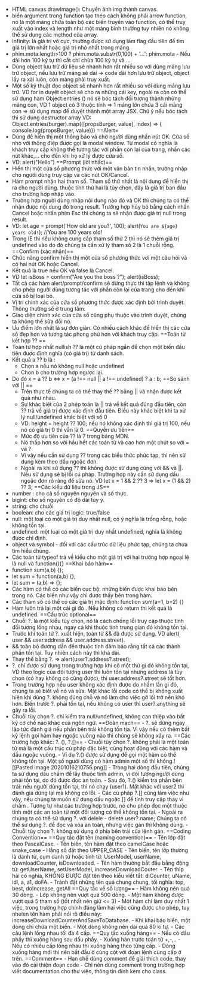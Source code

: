 - HTML canvas drawImage(): Chuyển ảnh img thành canvas.
- biến argument trong function tạo theo cách không phải arrow function, nó là một mảng chứa toàn bộ các biến truyền vào function, có thể truy xuất vào index và  length như một mảng bình thường tuy nhiên nó không thể sử dụng các method của array.
- Infinity: là giá trị vô cực, thường được sử dụng làm flag đầu tiên để tìm giá trị lớn nhất hoặc giá trị nhỏ nhất trong mảng.
- phim.mota.length>100 ? phim.mota.substr(0,100) + '...': phim.mota - Nếu dài hơn 100 ký tự thì cắt chỉ chừa 100 ký tự và ...
- Dùng object lưu trữ dữ liệu sẽ nhanh hơn rất nhiều so với dùng mảng lưu trữ object, nếu lưu trữ mảng sẽ dài -> code dài hơn lưu trữ object, object lấy ra xài luôn, còn mảng phải truy xuất.
- Một số kỹ thuật đọc object sẽ nhanh hơn rất nhiều so với dùng mảng lưu trữ. VD for in duyệt object sẽ cho ra những cái key, ngoài ra còn có thể sử dụng hàm Object.entries () nó sẽ bóc tách đối tượng thành những mảng con, VD 1 object có 3 thuộc tính => 1 mảng lớn chứa 3 cái mảng con => sử dụng map để duyệt thành một array JSX. Chú ý nếu bóc tách thì sử dụng destructor array VD: Object.entries(burger).map(([propsBurger, value], index) => { console.log(propsBurger, value)})
==Alert=
- Dùng để hiển thị một thông báo và chờ người dùng nhấn nút OK. Cửa số nhỏ với thông điệp được gọi là modal window. Từ modal có nghĩa là khách truy cập không thể tương tác với phần còn lại của trang, nhấn các nút khác,... cho đến khi họ xử lý được cửa sổ.
- VD: alert("Hello")
==Prompt (lời nhắc)==
- Hiển thị một cửa sổ phương thức với một văn bản tin nhắn, trường nhập cho người dùng truy cập và các nút OK/Cancel.
- Hàm prompt nhận hai tham số. Tham số thứ nhất là nội dung để hiển thị ra cho người dùng. thuộc tính thứ hai là tùy chọn, đây là giá trị ban đầu cho trường hợp nhập vào.
- Trường hợp người dùng nhập nội dung nào đó và OK thì chúng ta có thể nhận được nội dung đó trong result. Trường hợp hủy bỏ bằng cách nhấn Cancel hoặc nhấn phím Esc thì chúng ta sẽ nhận được giá trị null trong result.
- VD: let age = prompt('How old are you?', 100);  alert(`You are ${age} years old!`); //You are 100 years old!
- Trong IE thì nếu không cung cấp tham số thứ 2 thì nó sẽ thêm giá trị undefined vào do đó chúng ta cần xử lý tham số 2 là 1 chuỗi rỗng.
==Confirm (xác nhận)==
- Chức năng confirm hiển thị một cửa sổ phương thức vơi một câu hỏi và có hai nút OK hoặc Cancel.
- Kết quả là true nếu OK và false là Cancel.
- VD let isBoss = confirm("Are you the boss ?"); alert(isBoss);
- Tất cả các hàm alert/prompt/confirm sẽ dừng thực thi tập lệnh và không cho phép người dùng tương tác với phần còn lại của trang cho đến khi cửa sổ bị loại bỏ.
- Vị trí chính xác của cửa sổ phương thức được xác định bởi trình duyệt. Thông thường sẽ ở trung tâm.
- Giao diện chính xác của cửa sổ cũng phụ thuộc vào trình duyệt, chúng ta không thể sửa đổi nó.
- Ưu điểm lớn nhất là sự đơn giản. Có nhiều cách khác để hiển thị các cửa sổ đẹp hơn và tương tác phong phú hơn với khách truy cập.
==Toán tử kết hợp ?? ==
- Toán tử hợp nhất nullish ?? là một cú pháp ngắn để chọn một biến đầu tiên được định nghĩa (có giá trị) từ danh sách.
- Kết quả a ?? b là :
	- Chọn a nếu nó không null hoặc undefined
	- Chon b cho trường hợp ngược lại.
- Do đó x = a ?? b <=> x = (a !== null || a !== undefined) ? a : b;
	==So sánh với || ==
	- Trên thực tế chúng ta có thể thay thế ?? bằng || và nhận được kết quả như nhau.
	- Sự khác biệt của 2 phép toán là || trả về kết quả đúng đầu tiên, còn ?? trả về giá trị được xác định đầu tiên. Điều này khác biệt khi ta xử lý null/undefined khác biệt với số 0
	- VD: height = height ?? 100; nếu nó không xác định thì giá trị 100, nếu nó có giá trị 0 thì vẫn là 0.
	==Quyền ưu tiên==
	- Mức độ ưu tiên của ?? là 7 trong bảng MDN.
	- Nó thấp hơn so với hầu hết các toán tử và cao hơn một chút so với = và ?
	- Vì vậy nếu cần sử dụng ?? trong các biểu thức phức tạp, thì nên sử dụng kèm theo dấu ngoặc đơn.
	- Ngoài ra khi sử dụng ?? thì không được sử dụng cùng với && và ||. Nếu sử dụng sẽ bị lỗi cú pháp. Trường hợp này cần sử dụng dấu ngoặc đơn rõ ràng để sửa nó. VD let x = 1 && 2 ?? 3 => let x = (1 && 2) ?? 3;
==Các kiểu dữ liệu trong JS==
- number : cho cả số nguyên nguyên và số thực.
- bigint: cho số nguyên có độ dài tùy ý.
- string: cho chuỗi
- boolean: cho các giá trị logic: true/false
- null: một loại có một giá trị duy nhất null, có ý nghĩa là trống rỗng, hoặc không tồn tại.
- undefined: một loại có một giá trị duy nhất undefined, nghĩa là không được chỉ định.
- object và symbol - đối với các cấu trúc dữ liệu phức tạp, chúng ta chưa tìm hiểu chúng.
- Các toán tử typeof trả về kiểu cho một giá trị với hai trường hợp ngoại lệ là null và function(){}
==Khai báo hàm==
- function sum(a,b) {};
- let sum = function(a,b) {};
- let sum = (a,b) => {};
- Các hàm có thể có các biến cục bộ: những biến được khai báo bên trong nó. Các biến như vậy chỉ được thấy bên trong hàm.
- Các tham số có thể có các giá trị mặc định: function sum(a=1, b=2) {}
- Hàm luôn trả lại một cái gì đó . Nếu không có return thì kết quả là undefined.
==Cấu trúc optional==
- Chuỗi ?. là một kiểu tùy chọn, nó là cách chống lỗi truy cập thuộc tính đối tượng lồng nhau, ngay cả khi thuộc tính trung gian đó không tồn tại.
- Trước khi toán tử ?. xuất hiện, toán tử && đã được sử dụng. VD alert( user && user.address && user.address.street).
- && toàn bộ đường dẫn đến thuộc tính đảm bảo rằng tất cả các thành phần tồn tại. Tuy nhiên cách này thì khá dài.
- Thay thế bằng ?. => alert(user?.address?.street);
- ?. chỉ được sử dụng trong trường hợp khi có một thứ gì đó không tồn tại, VD theo logic của đối tượng user thì luôn tồn tại nhưng address là tùy chọn (có hay không có cũng được), thì user.address?.street sẽ tốt hơn.
- Trong trường hợp nếu user không xác định được do nhầm lẫn gì đó, chúng ta sẽ biết về nó và sửa. Mặt khác lỗi code có thể bị không xuất hiện khi dùng ?. không đúng chỗ và nó làm cho việc gỡ lối trở nên khó hơn. Biến trước ?. phải tồn tại, nếu không có user thì user?.anything sẽ gây ra lỗi.
- Chuỗi tùy chọn ?. chỉ kiểm tra null/undefined, không can thiệp vào bất kỳ cơ chế nào khác của ngôn ngữ.
	==Đoản mạch==
		- ?. sẽ dừng ngay lập tức đánh giá nếu phần bên trái không tồn tịa. Vì vậy nếu có thêm bất kỳ lệnh gọi hàm hay ngoặc vuông nào thì chúng sẽ không xảy ra.
	==Các trường hợp khác: ?. (), ?.[]==
		- Chuỗi tùy chọn ?. không phải là một toán tử mà là một cấu trúc cú pháp đặc biệt, cũng hoạt động với các hàm và dấu ngoặc vuông.
		- Ví dụ ?.() được sử dụng để gọi một hàm có thể không tồn tại. Một số người dùng có hàm admin một số thì không.![[Pasted image 20201016210756.png]]
		- Trong hai dòng đầu tiên, chúng ta sử dụng dấu chấm để lấy thuộc tính admin, vì đối tượng người dùng phải tồn tại, do đó được đọc an toàn.
		- Sau đó, ?.() kiểm tra phần bên trái: nếu người dùng tồn tại, thì nó chạy (user1). Mặt khác với user2 thì đánh giá dừng lại mà không có lỗi.
		- Các cú pháp ?.[] cũng làm việc như vậy, nếu chúng ta muốn sử dụng dấu ngoặc [] để tính truy cập thay vì chấm . Tương tự như các trường hợp trước, nó cho phép đọc một thuộc tính một các an toàn từ một đối tượng có thể không tồn tại.
		- Ngoài ra chúng ta có thể sử dụng ?. với delele
		- delete user?.name; Chúng ta có thể sử dụng ?. để đọc và xóa an toàn, nhưng việc gán thì không dùng.
		- Chuỗi tùy chọn ?. không sử dụng ở phía bên trái của lệnh gán.
	==Coding Convention==
		==Quy tắc đặt tên (naming convention)==
		- Tên lớp đặt theo PascalCase.
		- Tên biến, tên hàm đặt theo camelCase hoặc snake_case
		- Hằng số đặt theo UPPER_CASE
		- Tên biến, tên lớp thường là danh từ, cụm danh từ hoặc tính từ: UserModel, userName, downloadCounter, isDownloaded.
		- Tên hàm thường bắt đầu bằng động từ: getUserName, setUserModel, increaseDownloadCouter.
		- Tên thìp hải có nghĩa, KHÔNG ĐƯỢC đặt tên theo kiểu viết tắt: dlCounter, uName, idl, a, a1, doFA.
		- Tránh đặt những tên quá chung chung, tối nghĩa: top, best, doIncrease, getAll
		==Quy tắc về số lượng==
		- Hàm không nên quá 30 dòng.
		- Lớp không nên vượt quá 500 dòng.
		- Một hàm không được vượt quá 5 tham số (tốt nhất nên giữ <= 3)
		- Một hàm chỉ làm duy nhất 1 việc, trong trường hợp chính đáng làm hai việc cũng được cho phép, tuy nheien tên hàm phải nói rõ điều này: increaseDownloadCounterAndSaveToDatabase.
		- Khi khai báo biến, một dòng chỉ chứa một biến.
		- Một dòng không nên dài quá 80 kí tự.
		- Các câu lệnh lồng nhau tối đa 4 cấp.
		==Quy tắc xuống hàng==
		- Nếu có dấu phẩy thì xuống hàng sau dấu phẩy.
		- Xuống hàn trước toán tử +,-,..
		- Nếu có nhiều cấp lồng nhau thì xuống hàng theo từng cấp.
		- Dòng xuống hàng mới thì nên bắt đầu ở cùng cột với đoạn lệnh cùng cấp ở trên.
		==Comment==
		- Hạn chế dùng comment để giải thích code, thay vào đó cải thiện đoạn code
		- Chỉ nên dùng comment trong trường hợp viết documentation cho thư viện, thông tin đính kèm cho class.